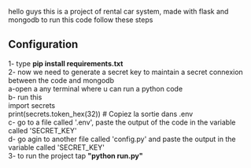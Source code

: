 hello guys 
this is a project of rental car system, made with flask and mongodb
to run this code follow these steps
## Configuration
1- type **pip install requirements.txt**<br>
2- now we need to generate a secret key to maintain a secret connexion between the code and mongodb<br>
    a-open a any terminal where u can run a python code <br>
    b- run this <br>
        import secrets<br>
        print(secrets.token_hex(32))  # Copiez la sortie dans .env<br>
    c- go to a file called '.env', paste the output of the code in the variable called 'SECRET_KEY'<br>
    d- go agin to another file called 'config.py' and paste the output in the variable called 'SECRET_KEY'<br>
3- to run the project tap **"python run.py"**
